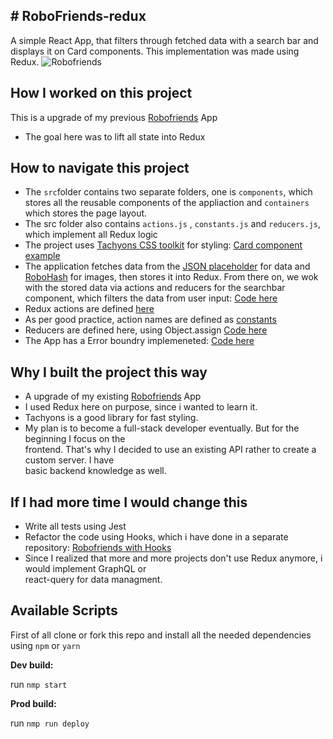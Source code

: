 ## # RoboFriends-redux
A simple React App, that filters through fetched data with a search bar and displays it on Card components. This implementation was made using Redux. 
![Robofriends](https://i.imgur.com/goWtZ03.png)

## How I worked on this project  

This is a upgrade of my previous [Robofriends](https://github.com/obleey/robofriends) App
- The goal here was to lift all state into Redux
## How to navigate this project  
- The `src`folder contains two separate folders, one is `components`, which stores all the reusable components of the appliaction and `containers` which stores the page layout.
- The src folder also contains `actions.js` , `constants.js` and `reducers.js`, which implement all Redux logic
- The project uses [Tachyons CSS toolkit](https://tachyons.io/) for styling: [Card component example](https://github.com/obleey/robofriends-redux/blob/main/src/components/Card.js)
- The application fetches data from the [JSON placeholder](https://jsonplaceholder.typicode.com/users) for data and [RoboHash](https://robohash.org/) for images, then stores it into Redux. From there on, we wok with the stored data via actions and reducers for the searchbar component,  which filters the data from user input: [Code here](https://github.com/obleey/robofriends-redux/blob/main/src/containers/App.js)
- Redux actions are defined [here](https://github.com/obleey/robofriends-redux/blob/main/src/actions.js)
- As per good practice, action names are defined as [constants](https://github.com/obleey/robofriends-redux/blob/main/src/constants.js)
- Reducers are defined here, using Object.assign [Code here](https://github.com/obleey/robofriends-redux/blob/main/src/reducers.js)
- The App has a Error boundry implemeneted: [Code here](https://github.com/obleey/robofriends-redux/blob/main/src/components/ErrorBoundry.js)
## Why I built the project this way  
- A upgrade of my existing [Robofriends](https://github.com/obleey/robofriends) App
- I used Redux here on purpose, since i wanted to learn it.
- Tachyons is a good library for fast styling.  
- My plan is to become a full-stack developer eventually. But for the beginning I focus on the  
frontend. That's why I decided to use an existing API rather to create a custom server. I have  
basic backend knowledge as well.  

## If I had more time I would change this  
- Write all tests using Jest
- Refactor the code using Hooks, which i have done in a separate repository: [Robofriends with Hooks](https://github.com/obleey/robofriends-hooks)
- Since I realized that more and more projects don't use Redux anymore, i would implement GraphQL or  
react-query for data managment.
 
## Available Scripts  
First of all clone or fork this repo and install all the needed dependencies using `npm` or `yarn`

**Dev build:**

run  `nmp start`

**Prod build:**

run  `nmp run deploy`
